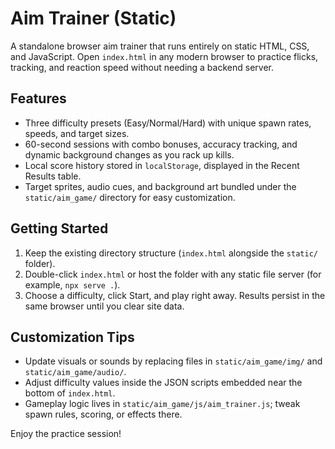﻿# Aim Trainer (Static)

A standalone browser aim trainer that runs entirely on static HTML, CSS, and JavaScript. Open `index.html` in any modern browser to practice flicks, tracking, and reaction speed without needing a backend server.

## Features
- Three difficulty presets (Easy/Normal/Hard) with unique spawn rates, speeds, and target sizes.
- 60-second sessions with combo bonuses, accuracy tracking, and dynamic background changes as you rack up kills.
- Local score history stored in `localStorage`, displayed in the Recent Results table.
- Target sprites, audio cues, and background art bundled under the `static/aim_game/` directory for easy customization.

## Getting Started
1. Keep the existing directory structure (`index.html` alongside the `static/` folder).
2. Double-click `index.html` or host the folder with any static file server (for example, `npx serve .`).
3. Choose a difficulty, click Start, and play right away. Results persist in the same browser until you clear site data.

## Customization Tips
- Update visuals or sounds by replacing files in `static/aim_game/img/` and `static/aim_game/audio/`.
- Adjust difficulty values inside the JSON scripts embedded near the bottom of `index.html`.
- Gameplay logic lives in `static/aim_game/js/aim_trainer.js`; tweak spawn rules, scoring, or effects there.

Enjoy the practice session!

